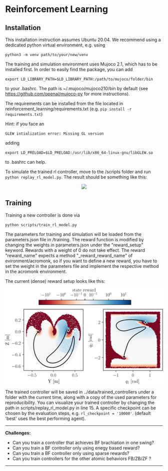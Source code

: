 # Reinforcement Learning
## Installation
This installation instruction assumes Ubuntu 20.04. 
We recommend using a dedicated python virtual environment, e.g. using 

    python3 -m venv path/to/your/new/venv

The training and simulation environment uses Mujoco 2.1, which has to be installed first. In order to easily 
find the package, you can add 

    export LD_LIBRARY_PATH=$LD_LIBRARY_PATH:/path/to/mujoco/folder/bin

to your .bashrc. The path is ~/.mujoco/mujoco210/bin by default (see https://github.com/openai/mujoco-py 
for more instructions). 

The requirements can be installed from the file located in 
reinforcement_learning/requirements.txt (e.g. 
<code>pip install -r requirements.txt</code>)


Hint: if you face an 

    GLEW intialization error: Missing GL version

adding 

    export LD_PRELOAD=$LD_PRELOAD:/usr/lib/x86_64-linux-gnu/libGLEW.so

to .bashrc can help.

To simulate the trained rl controller, move to the /scripts 
folder and run <code>python replay_rl_model.py</code>. The result should be something like this:

<div align="center">
<img width="600" src="../images/bf_rl.gif" />
</div>

## Training
Training a new controller is done via

    python scripts/train_rl_model.py

The parameters for training and simulation will be loaded from 
the parameters.json file in /training. The reward function 
is modified by changing the weights in parameters.json under the 
"reward_setup" keyword. Rewards with a weight of 0 do not 
take effect. The reward "reward_name" expects a method 
"_reward_reward_name" of evironment/acromonk, so if you want to 
define a new reward, you have to set the weight in the parameters
file and implement the respective method in the acromonk 
environment. 

The current (dense) reward setup looks like this:

<div align="center">
<img width="600" src="../images/reward_visualization_modified_smaller_YZ.png" />
</div>

The trained controller will be saved in 
../data/trained_controllers under a folder with 
the current time, along with a copy of the used 
parameters for reproducibility. You can visualize your trained 
controller by changing the path in scripts/replay_rl_model.py in line 15. 
A specific checkpoint can be chosen by the evaluation 
steps, e.g. 
<code>rl_checkpoint = '10000'</code>. 
(default 'best' uses the best performing agent). 

---
**Challenges:**
- Can you train a controller that achieves BF brachiation in one swing?
- Can you train a BF controller only using enegy based reward?
- Can you train a BF controller only using sparse rewards?
- Can you train controllers for the other atomic behaviors FB/ZB/ZF ?
---
